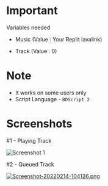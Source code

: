 # Important

Variables needed

- Music (Value : Your Replit lavalink)

- Track (Value : 0)

# Note
- It works on some users only
- Script Language - ` BDScript 2 `

# Screenshots
#1 - Playing Track

![Screenshot 1](https://i.postimg.cc/1X5qVy64/Screenshot-20220214-103017.png)

#2 - Queued Track

[![Screenshot-20220214-104126.png](https://i.postimg.cc/BbkVnSwf/Screenshot-20220214-104126.png)](https://postimg.cc/V09R788K)
